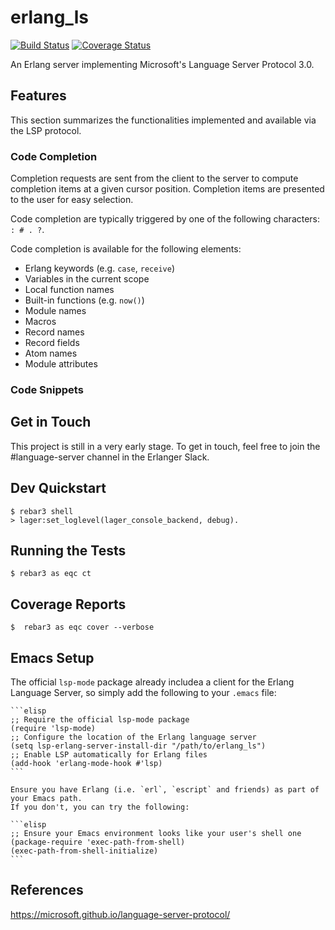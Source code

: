# erlang_ls

[![Build Status](https://travis-ci.org/erlang-ls/erlang_ls.svg?branch=master)](https://travis-ci.org/erlang-ls/erlang_ls)
[![Coverage Status](https://coveralls.io/repos/github/erlang-ls/erlang_ls/badge.svg?branch=master)](https://coveralls.io/github/erlang-ls/erlang_ls?branch=master)

An Erlang server implementing Microsoft's Language Server Protocol 3.0.

## Features

This section summarizes the functionalities implemented and available
via the LSP protocol.

### Code Completion

Completion requests are sent from the client to the server to compute
completion items at a given cursor position. Completion items are
presented to the user for easy selection.

Code completion are typically triggered by one of the following
characters: `: # . ?`.

Code completion is available for the following elements:

* Erlang keywords (e.g. `case`, `receive`)
* Variables in the current scope
* Local function names
* Built-in functions (e.g. `now()`)
* Module names
* Macros
* Record names
* Record fields
* Atom names
* Module attributes

### Code Snippets



## Get in Touch

This project is still in a very early stage. To get
in touch, feel free to join the #language-server channel in the
Erlanger Slack.

## Dev Quickstart

    $ rebar3 shell
    > lager:set_loglevel(lager_console_backend, debug).

## Running the Tests

    $ rebar3 as eqc ct

## Coverage Reports

    $  rebar3 as eqc cover --verbose

## Emacs Setup

The official `lsp-mode` package already includea a client for the
Erlang Language Server, so simply add the following to your `.emacs`
file:

    ```elisp
    ;; Require the official lsp-mode package
    (require 'lsp-mode)
    ;; Configure the location of the Erlang language server
    (setq lsp-erlang-server-install-dir "/path/to/erlang_ls")
    ;; Enable LSP automatically for Erlang files
    (add-hook 'erlang-mode-hook #'lsp)
    ```

    Ensure you have Erlang (i.e. `erl`, `escript` and friends) as part of your Emacs path.
    If you don't, you can try the following:

    ```elisp
    ;; Ensure your Emacs environment looks like your user's shell one
    (package-require 'exec-path-from-shell)
    (exec-path-from-shell-initialize)
    ```

## References

https://microsoft.github.io/language-server-protocol/

